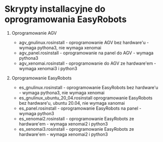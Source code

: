 Skrypty installacyjne do oprogramowania EasyRobots
=======

1. Oprogramowanie AGV
	* agv_gnulinux.rosinstall - oprogramowanie AGV bez hardware'u - wymaga pythona3, nie wymaga xenomai
	* agv_panel.rosinstall - oprogramowanie na panel do AGV - wymaga pythona3
	* agv_xenomai.rosinstall - oprogramowanie do AGV ze hardware'em - wymaga xenomai3 i python3

2. Oprogramowanie EasyRobots
	* es_gnulinux.rosinstall - oprogramowanie EasyRobots bez hardware'u - wymaga pythona3, nie wymaga xenomai
	* es_gnulinux_ubuntu_20_04.rosinstall oprogramowanie EasyRobots bez hardware'u, ubuntu 20.04, nie wymaga xanomai
	* es_panel.rosinstall - oprogramowanie EasyRobots na panel - wymaga python3
	* es_xenomai2.rosinstall - oprogramowanie EasyRobots ze hardware'em - wymaga xenomai2 i python3
	* es_xenomai3.rosinstall - oprogramowanie EasyRobots ze hardware'em - wymaga xenomai2 i python3

